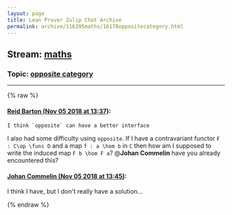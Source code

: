 ```yaml
---
layout: page
title: Lean Prover Zulip Chat Archive 
permalink: archive/116395maths/16178oppositecategory.html
---
```


## Stream: [maths](index.html)
### Topic: [opposite category](16178oppositecategory.html)

---


{% raw %}
#### [ Reid Barton (Nov 05 2018 at 13:37)](https://leanprover.zulipchat.com/#narrow/stream/116395-maths/topic/opposite%20category/near/146792371):
```quote
I think `opposite` can have a better interface
```
I also had some difficulty using `opposite`. If I have a contravariant functor `F : C\op \func D` and a map `f : a \hom b` in `C` then how am I supposed to write the induced map `F b \hom F a`? @**Johan Commelin** have you already encountered this?

#### [ Johan Commelin (Nov 05 2018 at 13:45)](https://leanprover.zulipchat.com/#narrow/stream/116395-maths/topic/opposite%20category/near/146792725):
I think I have, but I don't really have a solution...


{% endraw %}
